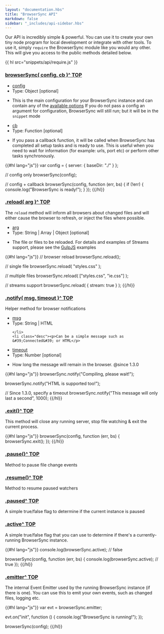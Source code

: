```yaml
---
layout: "documentation.hbs"
title: "BrowserSync API"
markdown: false
sidebar: "_includes/api-sidebar.hbs"
---
```


Our API is incredibly simple & powerful. You can use it to create your own
tiny node program for local development or integrate with other tools. To use it, 
simply `require` the BrowserSync module like you would any other. This will give 
you access to the public methods detailed below.

{{ hl src="snippets/api/require.js" }}


<h3 id="api-browserSync"><a href="#api-browserSync" class="page-anchor">browserSync( config, cb )</a><a href="#top" class="back-to-top">^ TOP</a></h3>



<ul class="param-list" id="api-browserSync-config">
    <li class="name"><a href="#api-browserSync-config" class="page-anchor">config</a></li>
    <li class="type">Type: <span class="color-teal">Object</span>
        <span class="recede">[optional]</span>
    </li>
    <li class="desc"><p>This is the main configuration for your BrowserSync instance and can contain any of the <a href="{{site.links.options}}">available options</a>
 If you do not pass a config an argument for configuration, BrowserSync will still run; but it will be in the <code>snippet</code> mode</p>
</li>
</ul>

<ul class="param-list" id="api-browserSync-cb">
    <li class="name"><a href="#api-browserSync-cb" class="page-anchor">cb</a></li>
    <li class="type">Type: <span class="color-teal">Function</span>
        <span class="recede">[optional]</span>
    </li>
    <li class="desc"><p>If you pass a callback function, it will be called when BrowserSync has completed all setup tasks and is ready to use. This
is useful when you need to wait for information (for example: urls, port etc) or perform other tasks synchronously.</p>
</li>
</ul>





{{#hl lang="js"}}
var config = {
    server: {
        baseDir: "./"
    }
};

// config only
browserSync(config);

// config + callback
browserSync(config, function (err, bs) {
    if (!err) {
        console.log("BrowserSync is ready!");
    }
});
{{/hl}}




<h3 id="api-reload"><a href="#api-reload" class="page-anchor">.reload( arg )</a><a href="#top" class="back-to-top">^ TOP</a></h3>
<p>The <code>reload</code> method will inform all browsers about changed files and will either cause the browser to refresh, or inject the files where possible.</p>



<ul class="param-list" id="api-reload-arg">
    <li class="name"><a href="#api-reload-arg" class="page-anchor">arg</a></li>
    <li class="type">Type: <span class="color-teal">String | Array | Object</span>
        <span class="recede">[optional]</span>
    </li>
    <li class="desc"><p>The file or files to be reloaded. For
details and examples of Streams support, please see the <a href="{{site.links.gulp}}">GulpJS</a> examples</p>
</li>
</ul>





{{#hl lang="js"}}
// browser reload
browserSync.reload();

// single file
browserSync.reload( "styles.css" );

// multiple files
browserSync.reload( ["styles.css", "ie.css"] );

// streams support
browserSync.reload( { stream: true } );
{{/hl}}




<h3 id="api-notify"><a href="#api-notify" class="page-anchor">.notify( msg, timeout )</a><a href="#top" class="back-to-top">^ TOP</a></h3>
<p>Helper method for browser notifications</p>



<ul class="param-list" id="api-notify-msg">
    <li class="name"><a href="#api-notify-msg" class="page-anchor">msg</a></li>
    <li class="type">Type: <span class="color-teal">String | HTML</span>
        
    </li>
    <li class="desc"><p>Can be a simple message such as &#39;Connected&#39; or HTML</p>
</li>
</ul>

<ul class="param-list" id="api-notify-timeout">
    <li class="name"><a href="#api-notify-timeout" class="page-anchor">timeout</a></li>
    <li class="type">Type: <span class="color-teal">Number</span>
        <span class="recede">[optional]</span>
    </li>
    <li class="desc"><p>How long the message will remain in the browser. @since 1.3.0</p>
</li>
</ul>





{{#hl lang="js"}}
browserSync.notify("Compiling, please wait!");

browserSync.notify("HTML <span color='green'>is supported</span> too!");

// Since 1.3.0, specify a timeout
browserSync.notify("This message will only last a second", 1000);
{{/hl}}




<h3 id="api-exit"><a href="#api-exit" class="page-anchor">.exit()</a><a href="#top" class="back-to-top">^ TOP</a></h3>
<p>This method will close any running server, stop file watching &amp; exit the current process.</p>




{{#hl lang="js"}}
browserSync(config, function (err, bs) {
    browserSync.exit();
});
{{/hl}}




<h3 id="api-pause"><a href="#api-pause" class="page-anchor">.pause()</a><a href="#top" class="back-to-top">^ TOP</a></h3>
<p>Method to pause file change events</p>







<h3 id="api-resume"><a href="#api-resume" class="page-anchor">.resume()</a><a href="#top" class="back-to-top">^ TOP</a></h3>
<p>Method to resume paused watchers</p>







<h3 id="api-paused"><a href="#api-paused" class="page-anchor">.paused</a><a href="#top" class="back-to-top">^ TOP</a></h3>
<p>A simple true/false flag to determine if the current instance is paused</p>







<h3 id="api-active"><a href="#api-active" class="page-anchor">.active</a><a href="#top" class="back-to-top">^ TOP</a></h3>
<p>A simple true/false flag that you can use to determine if there&#39;s a currently-running BrowserSync instance.</p>




{{#hl lang="js"}}
console.log(browserSync.active); // false

browserSync(config, function (err, bs) {
    console.log(browserSync.active); // true
});
{{/hl}}




<h3 id="api-emitter"><a href="#api-emitter" class="page-anchor">.emitter</a><a href="#top" class="back-to-top">^ TOP</a></h3>
<p>The internal Event Emitter used by the running BrowserSync instance (if there is one).
You can use this to emit your own events, such as changed files, logging etc.</p>




{{#hl lang="js"}}
var evt = browserSync.emitter;

evt.on("init", function () {
    console.log("BrowserSync is running!");
});

browserSync(config);
{{/hl}}



